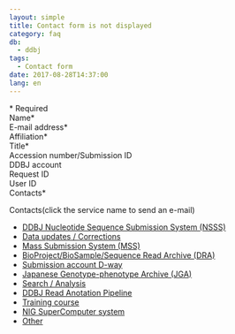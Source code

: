 ```yaml
---
layout: simple
title: Contact form is not displayed
category: faq
db:
  - ddbj
tags: 
  - Contact form
date: 2017-08-28T14:37:00
lang: en
---
```


<span class="red">\* Required </span>  
Name<span class="red">\*</span>  
E-mail address<span class="red">\*</span>  
Affiliation<span class="red">\*</span>  
Title<span class="red">\*</span>  
Accession number/Submission ID  
DDBJ account  
Request ID  
User ID  
Contacts<span class="red">\*</span>  

Contacts(click the service name to send an e-mail)
* [DDBJ Nucleotide Sequence Submission System (NSSS)](mailto:ddbjsub@ddbj.nig.ac.jp)
* [Data updates / Corrections](mailto:ddbjupdt@ddbj.nig.ac.jp)
* [Mass Submission System (MSS)](mailto:mass@ddbj.nig.ac.jp)
* [BioProject/BioSample/Sequence Read Archive (DRA)](mailto:trace@ddbj.nig.ac.jp)
* [Submission account D-way](mailto:dway@ddbj.nig.ac.jp)
* [Japanese Genotype-phenotype Archive (JGA)](mailto:jga@ddbj.nig.ac.jp)
* [Search / Analysis](mailto:ddbj@ddbj.nig.ac.jp)
* [DDBJ Read Anotation Pipeline](mailto:pipeline_dev@ddbj.nig.ac.jp)
* [Training course](mailto:ddbjing@ddbj.nig.ac.jp)
* [NIG SuperComputer system](mailto:sc-info@nig.ac.jp)
* [Other](mailto:ddbj@ddbj.nig.ac.jp)
